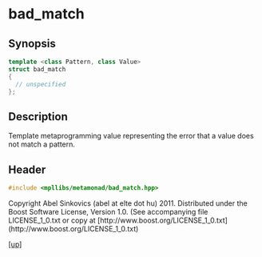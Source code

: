 # bad_match

## Synopsis

```cpp
template <class Pattern, class Value>
struct bad_match
{
  // unspecified
};
```

## Description

Template metaprogramming value representing the error that a value does not
match a pattern.

## Header

```cpp
#include <mpllibs/metamonad/bad_match.hpp>
```

<p class="copyright">
Copyright Abel Sinkovics (abel at elte dot hu) 2011.
Distributed under the Boost Software License, Version 1.0.
(See accompanying file LICENSE_1_0.txt or copy at
[http://www.boost.org/LICENSE_1_0.txt](http://www.boost.org/LICENSE_1_0.txt)
</p>

[[up]](reference.html)




